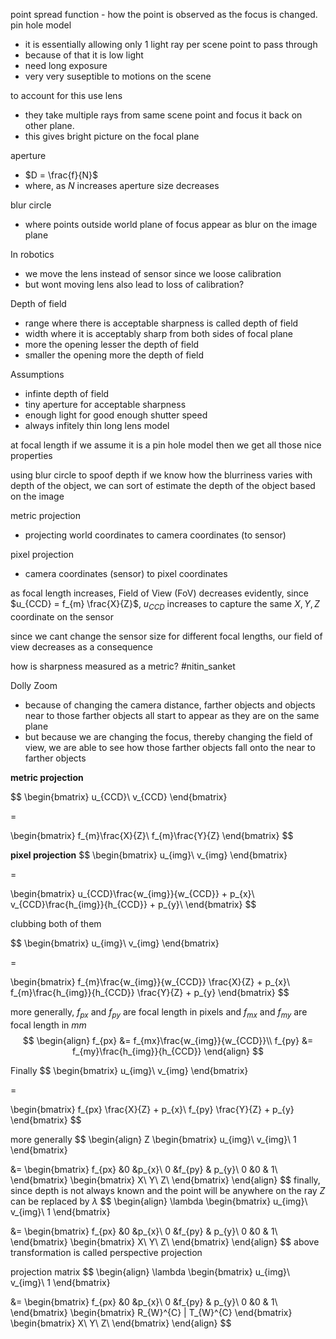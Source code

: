 point spread function - how the point is observed as the focus is changed. 
pin hole model
- it is essentially allowing only 1 light ray per scene point to pass through
- because of that it is low light
- need long exposure
- very very suseptible to motions on the scene

to account for this use lens 
- they take multiple rays from same scene point and focus it back on other plane. 
- this gives bright picture on the focal plane

aperture 
- $D = \frac{f}{N}$
- where, as $N$ increases aperture size decreases 

blur circle
- where points outside world plane of focus appear as blur on the image plane

In robotics 
- we move the lens instead of sensor since we loose calibration 
- but wont moving lens also lead to loss of calibration? 


Depth of field 
- range where there is acceptable sharpness is called depth of field 
- width where it is acceptably sharp from both sides of focal plane
- more the opening lesser the depth of field 
- smaller the opening more the depth of field 

Assumptions 
- infinte depth of field 
- tiny aperture for acceptable sharpness
- enough light for good enough shutter speed 
- always infitely thin long lens model 

at focal length if we assume it is a pin hole model then we get all those nice properties 

using blur circle to spoof depth 
if we know how the blurriness varies with depth of the object, 
we can sort of estimate the depth of the object based on the image 

metric projection 
- projecting world coordinates to camera coordinates (to sensor)

pixel projection 
- camera coordinates (sensor) to pixel coordinates 

as focal length increases, Field of View (FoV) decreases 
evidently, since $u_{CCD} = f_{m} \frac{X}{Z}$, $u_{CCD}$ increases to capture the same $X,Y,Z$ coordinate on the sensor

since we cant change the sensor size for different focal lengths, our field of view decreases as a consequence 

how is sharpness measured as a metric? #nitin_sanket 

Dolly Zoom
- because of changing the camera distance, farther objects and objects near to those farther objects all start to appear as they are on the same plane 
- but because we are changing the focus, thereby changing the field of view, we are able to see how those farther objects fall onto the near to farther objects

**metric projection**

$$
\begin{bmatrix}
u_{CCD}\\
v_{CCD}
\end{bmatrix}

= 

\begin{bmatrix}
f_{m}\frac{X}{Z}\\
f_{m}\frac{Y}{Z}
\end{bmatrix}
$$


**pixel projection**
$$
\begin{bmatrix}
u_{img}\\
v_{img}
\end{bmatrix}

= 

\begin{bmatrix}
u_{CCD}\frac{w_{img}}{w_{CCD}} + p_{x}\\
v_{CCD}\frac{h_{img}}{h_{CCD}} + p_{y}\\
\end{bmatrix}
$$

clubbing both of them

$$
\begin{bmatrix}
u_{img}\\
v_{img}
\end{bmatrix}

= 

\begin{bmatrix}
f_{m}\frac{w_{img}}{w_{CCD}} \frac{X}{Z} + p_{x}\\
f_{m}\frac{h_{img}}{h_{CCD}} \frac{Y}{Z} + p_{y}
\end{bmatrix}
$$

more generally, $f_{px}$ and $f_{py}$ are focal length in pixels and $f_{mx}$ and $f_{my}$ are focal length in $mm$
$$
\begin{align}
f_{px} &= f_{mx}\frac{w_{img}}{w_{CCD}}\\
f_{py} &= f_{my}\frac{h_{img}}{h_{CCD}}
\end{align}
$$

Finally
$$
\begin{bmatrix}
u_{img}\\
v_{img}
\end{bmatrix}

= 

\begin{bmatrix}
f_{px} \frac{X}{Z} + p_{x}\\
f_{py} \frac{Y}{Z} + p_{y}
\end{bmatrix}
$$

more generally
$$
\begin{align}
Z
\begin{bmatrix}
u_{img}\\
v_{img}\\
1
\end{bmatrix}

&= 
\begin{bmatrix}
f_{px} &0  &p_{x}\\
0 &f_{py} & p_{y}\\
0 &0 & 1\\
\end{bmatrix}
\begin{bmatrix}
X\\
Y\\
Z\\
\end{bmatrix}
\end{align}
$$
finally, since depth is not always known and the point will be anywhere on the ray $Z$ can be replaced by $\lambda$
$$
\begin{align}
\lambda
\begin{bmatrix}
u_{img}\\
v_{img}\\
1
\end{bmatrix}

&= 
\begin{bmatrix}
f_{px} &0  &p_{x}\\
0 &f_{py} & p_{y}\\
0 &0 & 1\\
\end{bmatrix}
\begin{bmatrix}
X\\
Y\\
Z\\
\end{bmatrix}
\end{align}
$$
above transformation is called perspective projection

projection matrix
$$
\begin{align}
\lambda
\begin{bmatrix}
u_{img}\\
v_{img}\\
1
\end{bmatrix}

&= 
\begin{bmatrix}
f_{px} &0  &p_{x}\\
0 &f_{py} & p_{y}\\
0 &0 & 1\\
\end{bmatrix}
\begin{bmatrix}
R_{W}^{C} | T_{W}^{C}
\end{bmatrix}
\begin{bmatrix}
X\\
Y\\
Z\\
\end{bmatrix}
\end{align}
$$